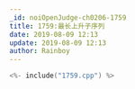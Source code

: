 ```yaml
---
_id: noiOpenJudge-ch0206-1759
title: 1759:最长上升子序列
date: 2019-08-09 12:13
update: 2019-08-09 12:13
author: Rainboy
---
```


```c
<%- include("1759.cpp") %>
```

